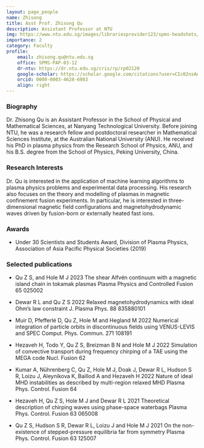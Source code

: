 ```yaml
---
layout: page_people
name: Zhisong
title: Asst Prof. Zhisong Qu
description: Assistant Professor at NTU
img: https://www.ntu.edu.sg/images/librariesprovider123/spms-headshots/qu-zhisong.tmb-0.jpg
importance: 2
category: Faculty
profile:
    email: zhisong.qu@ntu.edu.sg
    office: SPMS-PAP-03-12
    dr-ntu: https://dr.ntu.edu.sg/cris/rp/rp02120
    google-scholar: https://scholar.google.com/citations?user=CIc02nsAAAAJ
    orcid: 0000-0003-4628-6983
    align: right
---
```


### Biography
Dr. Zhisong Qu is an Assistant Professor in the School of Physical and Mathematical Sciences, at Nanyang Technological University. Before joining NTU, he was a research fellow and postdoctoral researcher in Mathematical Sciences Institute, at the Australian National University (ANU). He received his PhD in plasma physics from the Research School of Physics, ANU, and his B.S. degree from the School of Physics, Peking University, China. 
<!-- Dr. Qu has published more than 30 articles in world-recognized journals such as Physical Review Letters, Plasma Physics and Controlled Fusion, Nuclear Fusion, and Physics of Plasmas. -->

### Research Interests
Dr. Qu is interested in the application of machine learning algorithms to plasma physics problems and experimental data processing. His research also focuses on the theory and modelling of plasmas in magnetic confinement fusion experiments. In particular, he is interested in three-dimensional magnetic field configurations and magnetohydrodynamic waves driven by fusion-born or externally heated fast ions.

### Awards
- Under 30 Scientists and Students Award, Division of Plasma Physics, Association of Asia Pacific Physical Societies (2019)

### Selected publications
- Qu Z S, and Hole M J 2023 The shear Alfvén continuum with a magnetic island chain in tokamak plasmas Plasma Physics and Controlled Fusion 65 025002

- Dewar R L and Qu Z S 2022 Relaxed magnetohydrodynamics with ideal Ohm’s law constraint J. Plasma Phys. 88 835880101

- Muir D, Pfefferlé D, Qu Z, Hole M and Hegland M 2022 Numerical integration of particle orbits in discontinuous fields using VENUS-LEVIS and SPEC Comput. Phys. Commun. 271 108191

- Hezaveh H, Todo Y, Qu Z S, Breizman B N and Hole M J 2022 Simulation of convective transport during frequency chirping of a TAE using the MEGA code Nucl. Fusion 62

- Kumar A, Nührenberg C, Qu Z, Hole M J, Doak J, Dewar R L, Hudson S R, Loizu J, Aleynikova K, Baillod A and Hezaveh H 2022 Nature of ideal MHD instabilities as described by multi-region relaxed MHD Plasma Phys. Control. Fusion 64

- Hezaveh H, Qu Z S, Hole M J and Dewar R L 2021 Theoretical description of chirping waves using phase-space waterbags Plasma Phys. Control. Fusion 63 065008

- Qu Z S, Hudson S R, Dewar R L, Loizu J and Hole M J 2021 On the non-existence of stepped-pressure equilibria far from symmetry Plasma Phys. Control. Fusion 63 125007
